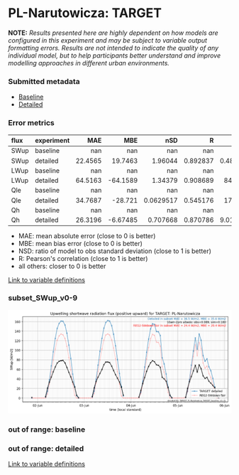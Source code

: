 # PL-Narutowicza: TARGET

**NOTE:** *Results presented here are highly dependent on how models are configured in this experiment and may be subject to variable output formatting errors. Results are not intended to indicate the quality of any individual model, but to help participants better understand and improve modelling approaches in different urban environments.*

### Submitted metadata

- [Baseline](TARGET_PL-Narutowicza_baseline_attrs.md)
- [Detailed](TARGET_PL-Narutowicza_detailed_attrs.md)

### Error metrics

| flux   | experiment   |      MAE |       MBE |         nSD |          R |       5th |     95th |     RMSE |      cRMSE |      AMBE |      1-nSD |         1-R |   nSkewness |   nKurtosis |    Overlap |
|:-------|:-------------|---------:|----------:|------------:|-----------:|----------:|---------:|---------:|-----------:|----------:|-----------:|------------:|------------:|------------:|-----------:|
| SWup   | baseline     | nan      | nan       | nan         | nan        | nan       | nan      | nan      | nan        | nan       | nan        | nan         |  nan        |  nan        | nan        |
| SWup   | detailed     |  22.4565 |  19.7463  |   1.96044   |   0.892837 |   0.48197 |  67.4438 |  31.879  |   1.15872  |  19.7463  |   0.960441 |   0.107163  |    0.119169 |    1.38494  |   0.242757 |
| LWup   | baseline     | nan      | nan       | nan         | nan        | nan       | nan      | nan      | nan        | nan       | nan        | nan         |  nan        |  nan        | nan        |
| LWup   | detailed     |  64.5163 | -64.1589  |   1.34379   |   0.908689 |  84.342   |  37.2502 |  73.1193 |   0.602991 |  64.1589  |   0.343795 |   0.0913107 |    0.165004 |    3.49352  |   0.420297 |
| Qle    | baseline     | nan      | nan       | nan         | nan        | nan       | nan      | nan      | nan        | nan       | nan        | nan         |  nan        |  nan        | nan        |
| Qle    | detailed     |  34.7687 | -28.721   |   0.0629517 |   0.545176 |  17.039   | 108.242  |  50.5956 |   0.967121 |  28.721   |   0.937049 |   0.454824  |    0.200739 |    0.541681 |   0.534423 |
| Qh     | baseline     | nan      | nan       | nan         | nan        | nan       | nan      | nan      | nan        | nan       | nan        | nan         |  nan        |  nan        | nan        |
| Qh     | detailed     |  26.3196 |  -6.67485 |   0.707668  |   0.870786 |   9.01613 |  51.921  |  38.3932 |   0.518015 |   6.67485 |   0.292333 |   0.129214  |    0.216041 |    0.647995 |   0.110313 |

 - MAE: mean absolute error (close to 0 is better)
 - MBE: mean bias error (close to 0 is better)
 - NSD: ratio of model to obs standard deviation (close to 1 is better)
 - R: Pearson's correlation (close to 1 is better)
 - all others: closer to 0 is better

[Link to variable definitions](../modelattrs/variable_definitions.md)

### <a name="subset_swup_v0-9"></a>subset_SWup_v0-9
[![TARGET_PL-Narutowicza_subset_SWup_v0-9.png](TARGET_PL-Narutowicza_subset_SWup_v0-9.png)](TARGET_PL-Narutowicza_subset_SWup_v0-9.png)

### out of range: baseline


### out of range: detailed



[Link to variable definitions](../modelattrs/variable_definitions.md)

